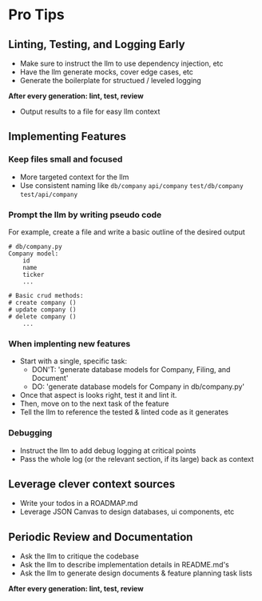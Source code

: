# Pro Tips

## Linting, Testing, and Logging Early
- Make sure to instruct the llm to use dependency injection, etc
- Have the llm generate mocks, cover edge cases, etc
- Generate the boilerplate for structued / leveled logging

**After every generation: lint, test, review**
- Output results to a file for easy llm context

## Implementing Features

### Keep files small and focused
- More targeted context for the llm
- Use consistent naming like `db/company` `api/company` `test/db/company` `test/api/company`

### Prompt the llm by writing pseudo code
For example, create a file and write a basic outline of the desired output
```
# db/company.py
Company model:
    id
    name
    ticker
    ...

# Basic crud methods:
# create company ()
# update company ()
# delete company ()
    ...
```

### When implenting new features
- Start with a single, specific task:
    - DON'T: 'generate database models for Company, Filing, and Document'
    - DO: 'generate database models for Company in db/company.py'
- Once that aspect is looks right, test it and lint it.
- Then, move on to the next task of the feature
- Tell the llm to reference the tested & linted code as it generates

### Debugging
- Instruct the llm to add debug logging at critical points
- Pass the whole log (or the relevant section, if its large) back as context

## Leverage clever context sources
- Write your todos in a ROADMAP.md
- Leverage JSON Canvas to design databases, ui components, etc

## Periodic Review and Documentation
- Ask the llm to critique the codebase
- Ask the llm to describe implementation details in README.md's
- Ask the llm to generate design documents & feature planning task lists

**After every generation: lint, test, review**
